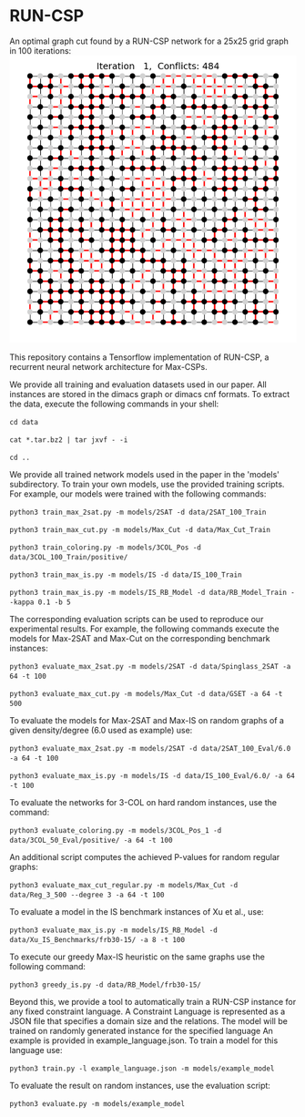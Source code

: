 # RUN-CSP

An optimal graph cut found by a RUN-CSP network for a 25x25 grid graph in 100 iterations:
![](images/animation_compressed.gif)

This repository contains a Tensorflow implementation of RUN-CSP,
a recurrent neural network architecture for Max-CSPs.

We provide all training and evaluation datasets used in our paper.
All instances are stored in the dimacs graph or dimacs cnf formats.
To extract the data, execute the following commands in your shell:

```cd data```

```cat *.tar.bz2 | tar jxvf - -i```

```cd ..```

We provide all trained network models used in the paper in the 'models' subdirectory.
To train your own models, use the provided training scripts.
For example, our models were trained with the following commands:

```python3 train_max_2sat.py -m models/2SAT -d data/2SAT_100_Train```

```python3 train_max_cut.py -m models/Max_Cut -d data/Max_Cut_Train```

```python3 train_coloring.py -m models/3COL_Pos -d data/3COL_100_Train/positive/```

```python3 train_max_is.py -m models/IS -d data/IS_100_Train```

```python3 train_max_is.py -m models/IS_RB_Model -d data/RB_Model_Train --kappa 0.1 -b 5```

The corresponding evaluation scripts can be used to reproduce our experimental results.
For example, the following commands execute the models for Max-2SAT and Max-Cut on the corresponding benchmark instances:

```python3 evaluate_max_2sat.py -m models/2SAT -d data/Spinglass_2SAT -a 64 -t 100```

```python3 evaluate_max_cut.py -m models/Max_Cut -d data/GSET -a 64 -t 500```

To evaluate the models for Max-2SAT and Max-IS on random graphs of a given density/degree (6.0 used as example) use:

```python3 evaluate_max_2sat.py -m models/2SAT -d data/2SAT_100_Eval/6.0 -a 64 -t 100```

```python3 evaluate_max_is.py -m models/IS -d data/IS_100_Eval/6.0/ -a 64 -t 100```

To evaluate the networks for 3-COL on hard random instances, use the command:

```python3 evaluate_coloring.py -m models/3COL_Pos_1 -d data/3COL_50_Eval/positive/ -a 64 -t 100```

An additional script computes the achieved P-values for random regular graphs:

```python3 evaluate_max_cut_regular.py -m models/Max_Cut -d data/Reg_3_500 --degree 3 -a 64 -t 100```

To evaluate a model in the IS benchmark instances of Xu et al., use:

```python3 evaluate_max_is.py -m models/IS_RB_Model -d data/Xu_IS_Benchmarks/frb30-15/ -a 8 -t 100```

To execute our greedy Max-IS heuristic on the same graphs use the following command:

```python3 greedy_is.py -d data/RB_Model/frb30-15/ ```


Beyond this, we provide a tool to automatically train a RUN-CSP instance for any fixed constraint language.
A Constraint Language is represented as a JSON file that specifies a domain size and the relations.
The model will be trained on randomly generated instance for the specified language
An example is provided in example_language.json. To train a model for this language use:

```python3 train.py -l example_language.json -m models/example_model```

To evaluate the result on random instances, use the evaluation script:

```python3 evaluate.py -m models/example_model```

